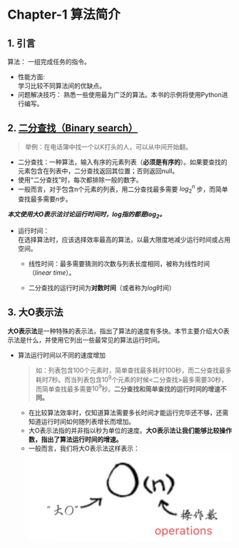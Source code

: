 Chapter-1 算法简介  
===================

## 1. 引言

算法：
  一组完成任务的指令。  

* 性能方面:  
  学习比较不同算法间的优缺点。
* 问题解决技巧：
  熟悉一些使用最为广泛的算法。本书的示例将使用Python进行编写。

## 2. [二分查找（Binary search）](/Chapter-1/Binary%20search.ipynb)

> 举例：在电话簿中找一个以K打头的人，可以从中间开始翻。  

* 二分查找：一种算法，输入有序的元素列表（**必须是有序的**）。如果要查找的元素包含在列表中，二分查找返回其位置；否则返回null。
* 使用“二分查找”时，每次都排除一般的数字。
* 一般而言，对于包含n个元素的列表，用二分查找最多需要
  $log_2^n$
步，而简单查找最多需要$n$步。  

**_本文使用大O表示法讨论运行时间时，$log$指的都是$log_2$。_**

* 运行时间：  
在选择算法时，应该选择效率最高的算法，以最大限度地减少运行时间或占用空间。
  * 线性时间：最多需要猜测的次数与列表长度相同，被称为线性时间（_linear time_）。  

  * 二分查找的运行时间为**对数时间**（或者称为$log$时间）

## 3. 大O表示法

**大O表示法**是一种特殊的表示法，指出了算法的速度有多快。本节主要介绍大O表示法是什么，并使用它列出一些最常见的算法运行时间。  

* 算法运行时间以不同的速度增加  
  >如：列表包含100个元素时，简单查找最多耗时100秒，而二分查找最多耗时7秒。而当列表包含$10^9$个元素的时候<二分查找>最多需要30秒，而简单查找最多需要$10^9$秒。**二分查找和简单查找的运行时间的增速不同。**  

  * 在比较算法效率时，仅知道算法需要多长时间才能运行完毕还不够，还需知道运行时间如何随列表增长而增加。  
  * 大O表示法指的并非指以秒为单位的速度。**大O表示法让我们能够比较操作数，指出了算法运行时间的增速。**
  * 一般而言，我们将大O表示法这样表示：![大O表示法示意图](2022-01-27-12-48-05.png '大O表示法')
